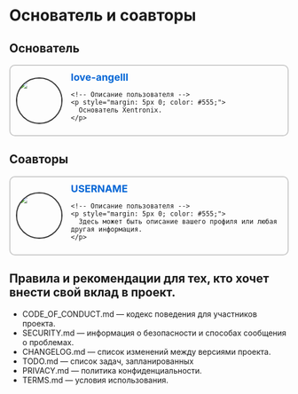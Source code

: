 # Основатель и соавторы

## Основатель 
<div style="display: flex; align-items: center; border: 2px solid #ccc; padding: 10px; border-radius: 10px; max-width: 600px;">

  <!-- Фото профиля -->
  <img src="https://github.com/love-angelll.png" width="80" height="80" style="border-radius: 50%; border: 2px solid #333; margin-right: 15px;">

  <div>
    <!-- Имя пользователя с ссылкой -->
    <a href="https://github.com/love-angelll" style="font-size: 18px; font-weight: bold; text-decoration: none; color: #0366d6;">
      love-angelll
    </a>

    <!-- Описание пользователя -->
    <p style="margin: 5px 0; color: #555;">
      Основатель Xentronix.
    </p>
  </div>
</div>

## Соавторы 

<div style="display: flex; align-items: center; border: 2px solid #ccc; padding: 10px; border-radius: 10px; max-width: 600px;">

  <!-- Фото профиля -->
  <img src="https://github.com/USERNAME.png" width="80" height="80" style="border-radius: 50%; border: 2px solid #333; margin-right: 15px;">

  <div>
    <!-- Имя пользователя с ссылкой -->
    <a href="https://github.com/USERNAME" style="font-size: 18px; font-weight: bold; text-decoration: none; color: #0366d6;">
      USERNAME
    </a>

    <!-- Описание пользователя -->
    <p style="margin: 5px 0; color: #555;">
      Здесь может быть описание вашего профиля или любая другая информация.
    </p>
  </div>

</div>


## Правила и рекомендации для тех, кто хочет внести свой вклад в проект.
- CODE_OF_CONDUCT.md — кодекс поведения для участников проекта.
- SECURITY.md — информация о безопасности и способах сообщения о проблемах.
- CHANGELOG.md — список изменений между версиями проекта.
- TODO.md — список задач, запланированных
- PRIVACY.md — политика конфиденциальности.
- TERMS.md — условия использования.

